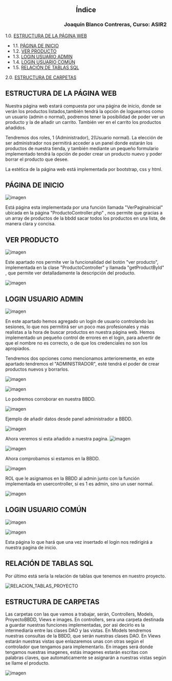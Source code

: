 ## <p align="center">Índice</p> 
### <p align="right">Joaquín Blanco Contreras, Curso: ASIR2</p>

1.0. [ESTRUCTURA DE LA PÁGINA WEB](#ESTRUCTURA-DE-LA-PAGINA-WEB)
-    1.1. [PÁGINA DE INICIO](#PÁGINA-DE-INICIO)
-    1.2. [VER PRODUCTO](#VER-PRODUCTO)
-    1.3. [LOGIN USUARIO ADMIN](#LOGIN-USUARIO-ADMIN)
-    1.4. [LOGIN USUARIO COMÚN](#LOGIN-USUARIO-COMÚN)
-    1.5. [RELACIÓN DE TABLAS SQL](#RELACIÓN-DE-TABLAS-SQL)

2.0. [ESTRUCTURA DE CARPETAS](#ESTRUCTURA-DE-CARPETAS)

## ESTRUCTURA DE LA PÁGINA WEB

Nuestra página web estará compuesta por una página de inicio, donde se verán los productos listados,también tendrá la opción de loguearnos como un usuario (admin o normal), podremos tener la posibilidad de poder ver un producto y la de añadir un carrito. También ver en el carrito los productos añadidos.

Tendremos dos roles, 1 (Administrador), 2(Usuario normal).
La elección de ser administrador nos permitirá acceder a un panel donde estarán los productos de nuestra tienda, y también mediante un pequeño formulario implementado tendrá la opción de poder crear un producto nuevo y poder borrar el producto que desee. 

La estética de la página web está implementada por bootstrap, css y html. 

## PÁGINA DE INICIO 

![imagen](https://github.com/JBC1994/PROYECTO_IAW/assets/120668110/13de4891-44ba-4281-b7f6-dc0c4e401046)


Está página esta implementada por una función llamada "VerPaginaInicial" ubicada en la página "ProductoController.php" , nos permite que gracias a un array de productos de la bbdd sacar todos los productos en una lista, de manera clara y concisa.

## VER PRODUCTO

![imagen](https://github.com/JBC1994/PROYECTO_IAW/assets/120668110/1772838c-e1bd-47a4-a315-21de046493ae)

Este apartado nos permite ver la funcionalidad del botón "ver producto", implementada en la clase "ProductoController" y llamada "getProductById" , que permite ver detalladamente la descripción del producto.

![imagen](https://github.com/JBC1994/PROYECTO_IAW/assets/120668110/21e6eb16-668f-43cc-91ba-f51202e3587f)

## LOGIN USUARIO ADMIN

![imagen](https://github.com/JBC1994/PROYECTO_IAW/assets/120668110/f272fcf8-35e3-4e98-a11b-9403d32f1858)

En este apartado hemos agregado un login de usuario controlando las sesiones, lo que nos permitirá ser un poco mas profesionales y más realistas a la hora de buscar productos en nuestra página web.
Hemos implementado un pequeño control de errores en el login, para advertir de que el nombre no es correcto, o de que los credenciales no son los apropiados.

Tendremos dos opciones como mencionamos anterioremente, en este apartado tendremos el "ADMINISTRADOR", esté tendrá el poder de crear productos nuevos y borrarlos.

![imagen](https://github.com/JBC1994/PROYECTO_IAW/assets/120668110/646b9a49-14a9-4725-88c5-e85340128ff0)

![imagen](https://github.com/JBC1994/PROYECTO_IAW/assets/120668110/4c9d9ae2-5ad7-4e2b-af60-db19a3b9b9e9)


Lo podremos corroborar en nuestra BBDD.

![imagen](https://github.com/JBC1994/PROYECTO_IAW/assets/120668110/4a1a5111-8f18-4f36-a6fe-efd94c41e8dd)

Ejemplo de añadir datos desde panel administrador a BBDD.

![imagen](https://github.com/JBC1994/PROYECTO_IAW/assets/120668110/170a3d01-1d3c-4fbc-ac8e-4cd6a06210ca)

Ahora veremos si esta añadido a nuestra pagina. 
![imagen](https://github.com/JBC1994/PROYECTO_IAW/assets/120668110/6517e6e0-daeb-4a4a-b286-06ccea617b2c)

![imagen](https://github.com/JBC1994/PROYECTO_IAW/assets/120668110/f75275e0-acef-4f8c-a67d-3f569dc3de62)

Ahora comprobamos si estamos en la BBDD.

![imagen](https://github.com/JBC1994/PROYECTO_IAW/assets/120668110/29e25899-4b6a-43bc-b75c-5fd83e4223bf)

ROL que le asignamos en la BBDD al admin junto con la función implementada en usercontroller, si es 1 es admin, sino un user normal.

![imagen](https://github.com/JBC1994/PROYECTO_IAW/assets/120668110/be099301-8d77-411f-8a02-39338b7f5384)


## LOGIN USUARIO COMÚN

![imagen](https://github.com/JBC1994/PROYECTO_IAW/assets/120668110/38b4c34a-641c-45fc-9ab7-9f0d0361c0f9)

![imagen](https://github.com/JBC1994/PROYECTO_IAW/assets/120668110/b49d879a-4db2-4d38-b0d3-179d7fb944de)

Esta página lo que hará que una vez insertado el login nos redirigirá a nuestra pagina de inicio.

## RELACIÓN DE TABLAS SQL

Por último está sería la relación de tablas que tenemos en nuestro proyecto. 

![RELACION_TABLAS_PROYECTO](https://github.com/JBC1994/PROYECTO_IAW/assets/120668110/d8a4d021-75b1-4fd2-b283-65244ffac9f6)


## ESTRUCTURA DE CARPETAS

Las carpetas con las que vamos a trabajar, serán, Controllers, Models, ProyectoBBDD, Views e images.
En controllers, sera una carpeta destinada a guardar nuestras funciones implementadas, por asi decirlo es la intermediaría entre las clases DAO y las vistas. 
En Models tendremos nuestras consultas de la BBDD, que serán nuestras clases DAO. 
En Views estarán nuestras vistas que enlazaremos unas con otras según el controlador que tengamos para implementarlo.
En images será donde tengamos nuestras imagenes, estás imagenes estarán escritas con palabras claves, que automaticamente se asignarán a nuestras vistas según se llame el producto.

![imagen](https://github.com/JBC1994/PROYECTO_IAW/assets/120668110/34e865d7-9ef4-493e-adb7-8bfa6b01bbea)
